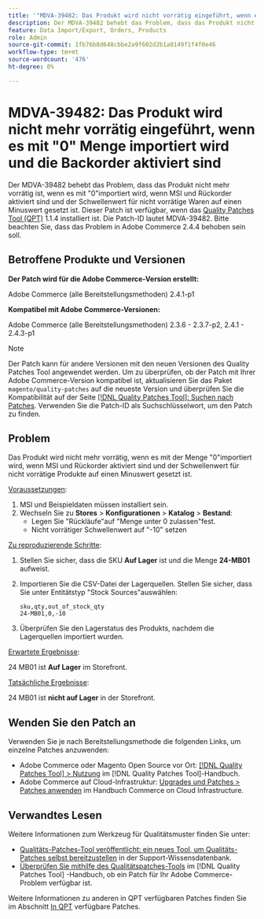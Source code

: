 ```yaml
---
title: '"MDVA-39482: Das Produkt wird nicht vorrätig eingeführt, wenn es mit "0"Menge mit aktivierten Rückständen importiert wird."'
description: Der MDVA-39482 behebt das Problem, dass das Produkt nicht mehr vorrätig ist, wenn es mit "0"importiert wird, wenn MSI und Rückorder aktiviert sind und der Schwellenwert für nicht vorrätige Waren auf einen Minuswert gesetzt ist. Dieser Patch ist verfügbar, wenn das [Quality Patches Tool (QPT)](https://experienceleague.adobe.com/en/docs/commerce-knowledge-base/kb/announcements/commerce-announcements/magento-quality-patches-released-new-tool-to-self-serve-quality-patches) 1.1.4 installiert ist. Die Patch-ID lautet MDVA-39482. Bitte beachten Sie, dass das Problem in Adobe Commerce 2.4.4 behoben sein soll.
feature: Data Import/Export, Orders, Products
role: Admin
source-git-commit: 1fb76b8d648cbbe2a9f602d2b1a0149f1f4f0e46
workflow-type: tm+mt
source-wordcount: '476'
ht-degree: 0%

---
```


# MDVA-39482: Das Produkt wird nicht mehr vorrätig eingeführt, wenn es mit &quot;0&quot; Menge importiert wird und die Backorder aktiviert sind

Der MDVA-39482 behebt das Problem, dass das Produkt nicht mehr vorrätig ist, wenn es mit &quot;0&quot;importiert wird, wenn MSI und Rückorder aktiviert sind und der Schwellenwert für nicht vorrätige Waren auf einen Minuswert gesetzt ist. Dieser Patch ist verfügbar, wenn das [Quality Patches Tool (QPT)](https://experienceleague.adobe.com/en/docs/commerce-knowledge-base/kb/announcements/commerce-announcements/magento-quality-patches-released-new-tool-to-self-serve-quality-patches) 1.1.4 installiert ist. Die Patch-ID lautet MDVA-39482. Bitte beachten Sie, dass das Problem in Adobe Commerce 2.4.4 behoben sein soll.

## Betroffene Produkte und Versionen

**Der Patch wird für die Adobe Commerce-Version erstellt:**

Adobe Commerce (alle Bereitstellungsmethoden) 2.4.1-p1

**Kompatibel mit Adobe Commerce-Versionen:**

Adobe Commerce (alle Bereitstellungsmethoden) 2.3.6 - 2.3.7-p2, 2.4.1 - 2.4.3-p1

>[!NOTE]
>
>Der Patch kann für andere Versionen mit den neuen Versionen des Quality Patches Tool angewendet werden. Um zu überprüfen, ob der Patch mit Ihrer Adobe Commerce-Version kompatibel ist, aktualisieren Sie das Paket `magento/quality-patches` auf die neueste Version und überprüfen Sie die Kompatibilität auf der Seite [[!DNL Quality Patches Tool]: Suchen nach Patches](https://experienceleague.adobe.com/en/docs/commerce-knowledge-base/kb/announcements/commerce-announcements/magento-quality-patches-released-new-tool-to-self-serve-quality-patches). Verwenden Sie die Patch-ID als Suchschlüsselwort, um den Patch zu finden.

## Problem

Das Produkt wird nicht mehr vorrätig, wenn es mit der Menge &quot;0&quot;importiert wird, wenn MSI und Rückorder aktiviert sind und der Schwellenwert für nicht vorrätige Produkte auf einen Minuswert gesetzt ist.

<u>Voraussetzungen</u>:

1. MSI und Beispieldaten müssen installiert sein.
1. Wechseln Sie zu **Stores** > **Konfigurationen** > **Katalog** > **Bestand**:
   * Legen Sie &quot;Rückläufe&quot;auf &quot;Menge unter 0 zulassen&quot;fest.
   * Nicht vorrätiger Schwellenwert auf &quot;-10&quot; setzen

<u>Zu reproduzierende Schritte</u>:

1. Stellen Sie sicher, dass die SKU **Auf Lager** ist und die Menge **24-MB01** aufweist.
1. Importieren Sie die CSV-Datei der Lagerquellen. Stellen Sie sicher, dass Sie unter Entitätstyp &quot;Stock Sources&quot;auswählen:

   ```code panel
   sku,qty,out_of_stock_qty
   24-MB01,0,-10
   ```

1. Überprüfen Sie den Lagerstatus des Produkts, nachdem die Lagerquellen importiert wurden.

<u>Erwartete Ergebnisse</u>:

24 MB01 ist **Auf Lager** im Storefront.

<u>Tatsächliche Ergebnisse</u>:

24 MB01 ist **nicht auf Lager** in der Storefront.

## Wenden Sie den Patch an

Verwenden Sie je nach Bereitstellungsmethode die folgenden Links, um einzelne Patches anzuwenden:

* Adobe Commerce oder Magento Open Source vor Ort: [[!DNL Quality Patches Tool] > Nutzung](/help/tools/quality-patches-tool/usage.md) im [!DNL Quality Patches Tool]-Handbuch.
* Adobe Commerce auf Cloud-Infrastruktur: [Upgrades und Patches > Patches anwenden](https://experienceleague.adobe.com/docs/commerce-cloud-service/user-guide/develop/upgrade/apply-patches.html) im Handbuch Commerce on Cloud Infrastructure.

## Verwandtes Lesen

Weitere Informationen zum Werkzeug für Qualitätsmuster finden Sie unter:

* [Qualitäts-Patches-Tool veröffentlicht: ein neues Tool, um Qualitäts-Patches selbst bereitzustellen](https://experienceleague.adobe.com/en/docs/commerce-knowledge-base/kb/announcements/commerce-announcements/magento-quality-patches-released-new-tool-to-self-serve-quality-patches) in der Support-Wissensdatenbank.
* [Überprüfen Sie mithilfe des Qualitätspatches-Tools](/help/tools/quality-patches-tool/patches-available-in-qpt/check-patch-for-magento-issue-with-magento-quality-patches.md) im [!DNL Quality Patches Tool] -Handbuch, ob ein Patch für Ihr Adobe Commerce-Problem verfügbar ist.

Weitere Informationen zu anderen in QPT verfügbaren Patches finden Sie im Abschnitt [In QPT](https://experienceleague.adobe.com/tools/commerce-quality-patches/index.html) verfügbare Patches.

